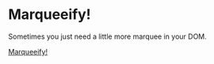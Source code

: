 Marqueeify!
===========

Sometimes you just need a little more marquee in your DOM.

<a href="javascript:(function(){var marquee=document.createElement('marquee');document.getElementsByTagName('html')[0].appendChild(marquee);marquee.appendChild(html.getElementsByTagName('body')[0]);}())">Marqueeify!</a>


